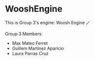 # WooshEngine

This is Group 3's engine: Woosh Engine 🪄

Group 3 Members:
- Max Mateo Ferret
- Guillem Martínez Aparicio
- Laura Parras Cruz
